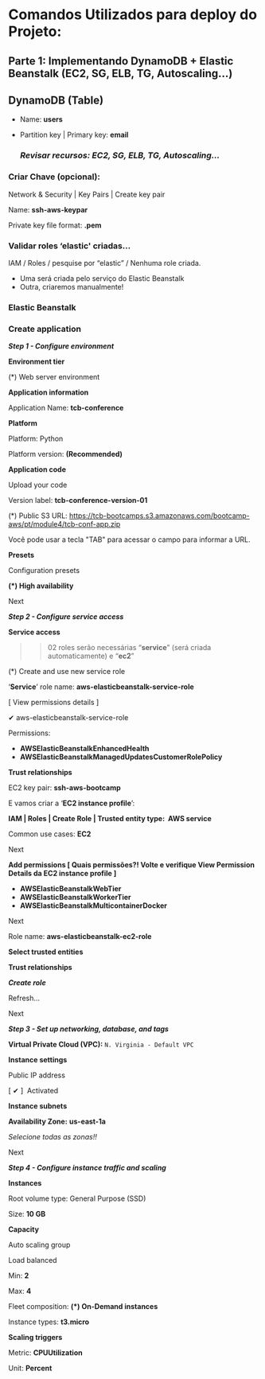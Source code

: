 # Comandos Utilizados para deploy do Projeto:
## Parte 1: Implementando DynamoDB + Elastic Beanstalk (EC2, SG, ELB, TG, Autoscaling...)

## **DynamoDB (Table)**

- Name: **users**
- Partition key | Primary key: **email**

  ### ***Revisar recursos:** EC2, SG, ELB, TG, Autoscaling…*

### **Criar Chave (opcional):**

Network & Security | Key Pairs | Create key pair

Name: **ssh-aws-keypar**

Private key file format: **.pem**

### Validar roles ‘elastic' criadas…

IAM / Roles / pesquise por “elastic” / Nenhuma role criada.

- Uma será criada pelo serviço do Elastic Beanstalk
- Outra, criaremos manualmente!

### Elastic Beanstalk

### **Create application**

***Step 1 - Configure environment***

**Environment tier**

(*) Web server environment

**Application information**

Application Name: **tcb-conference**

**Platform**

Platform: Python

Platform version: **(Recommended)**

**Application code**

Upload your code

Version label: **tcb-conference-version-01**

(*) Public S3 URL: 
https://tcb-bootcamps.s3.amazonaws.com/bootcamp-aws/pt/module4/tcb-conf-app.zip

Você pode usar a tecla "TAB" para acessar o campo para informar a URL.

**Presets**

Configuration presets

**(*) High availability**   

Next

***Step 2 - Configure service access***

**Service access**

>> 02 roles serão necessárias “**service**” (será criada automaticamente) e “**ec2**”

(*) Create and use new service role 

‘**Service**’ role name: **aws-elasticbeanstalk-service-role**

[ View permissions  details ]

✔ aws-elasticbeanstalk-service-role

Permissions:

- **AWSElasticBeanstalkEnhancedHealth**
- **AWSElasticBeanstalkManagedUpdatesCustomerRolePolicy**

**Trust relationships**


EC2 key pair: **ssh-aws-bootcamp**

E vamos criar a ‘**EC2 instance profile**’:

**IAM | Roles | Create Role | Trusted entity type:  AWS service**

Common use cases: **EC2**

Next

**Add permissions  [ Quais permissões?! Volte e verifique View Permission Details da EC2 instance profile ]**

- **AWSElasticBeanstalkWebTier**
- **AWSElasticBeanstalkWorkerTier**
- **AWSElasticBeanstalkMulticontainerDocker**

Next

Role name: **aws-elasticbeanstalk-ec2-role**

**Select trusted entities**

**Trust relationships**

***Create role***

Refresh…

Next

***Step 3 - Set up networking, database, and tags***

**Virtual Private Cloud (VPC):** `N. Virginia - Default VPC`

**Instance settings**

Public IP address

[ ✔ ]  Activated

**Instance subnets**

**Availability Zone:** **us-east-1a**

*Selecione todas as zonas!!*

Next

***Step 4 - Configure instance traffic and scaling***

**Instances**

Root volume type: General Purpose (SSD)

Size: **10 GB**

**Capacity**

Auto scaling group

Load balanced

Min: **2**

Max: **4**

Fleet composition: **(*) On-Demand instances**

Instance types: **t3.micro**

**Scaling triggers**

Metric: **CPUUtilization**

Unit: **Percent**
